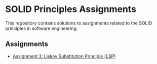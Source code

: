 # SOLID Principles Assignments

This repository contains solutions to assignments related to the SOLID principles in software engineering.

## Assignments

- [Assignment 3: Liskov Substitution Principle (LSP)](LSP/README.md)